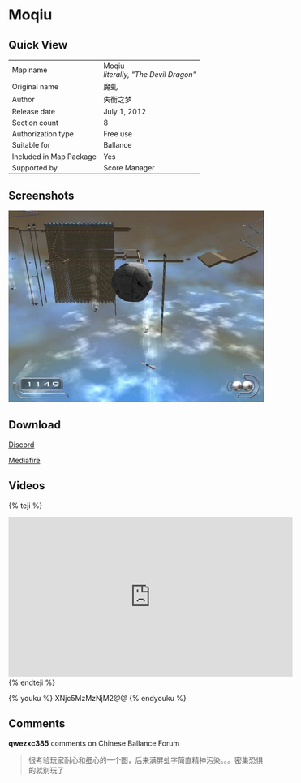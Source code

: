 # Moqiu

## Quick View

|||
|:---|:---|
|Map name|Moqiu <br> _literally, "The Devil Dragon"_| 
|Original name|魔虬|
|Author|失衡之梦|
|Release date|July 1, 2012|
|Section count|8|
|Authorization type|Free use|
|Suitable for|Ballance|
|Included in Map Package|Yes|
|Supported by|Score Manager|

## Screenshots

![img](../../../assets/customMapIndex/moqiu.jpg)

## Download

[Discord](https://cdn.discordapp.com/attachments/413502698143350799/413719322146373632/Moqiu.Level.NMO)

[Mediafire](https://www.mediafire.com/download/3q792b0250dun00)

## Videos

{% teji %}
<iframe width="560" height="315" src="https://www.youtube.com/embed/wXxlhX8b8L8?rel=0" frameborder="0" allow="encrypted-media" allowfullscreen></iframe>
{% endteji %}

{% youku %} XNjc5MzMzNjM2@@ {% endyouku %}

## Comments

**qwezxc385** comments on Chinese Ballance Forum
> 很考验玩家耐心和细心的一个图，后来满屏虬字简直精神污染。。。密集恐惧的就别玩了
